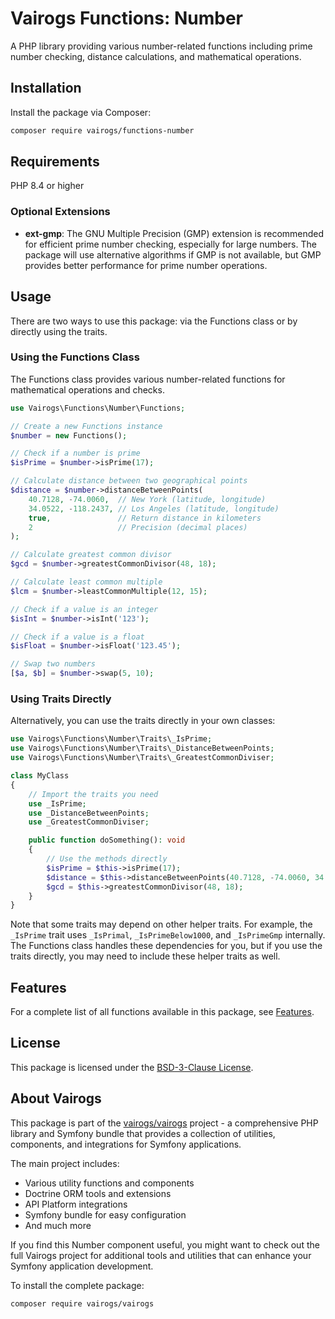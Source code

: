 # Vairogs Functions: Number

A PHP library providing various number-related functions including prime number checking, distance calculations, and mathematical operations.

## Installation

Install the package via Composer:

```bash
composer require vairogs/functions-number
```

## Requirements

PHP 8.4 or higher

### Optional Extensions

- **ext-gmp**: The GNU Multiple Precision (GMP) extension is recommended for efficient prime number checking, especially for large numbers. The package will use alternative algorithms if GMP is not available, but GMP provides better performance for prime number operations.

## Usage

There are two ways to use this package: via the Functions class or by directly using the traits.

### Using the Functions Class

The Functions class provides various number-related functions for mathematical operations and checks.

```php
use Vairogs\Functions\Number\Functions;

// Create a new Functions instance
$number = new Functions();

// Check if a number is prime
$isPrime = $number->isPrime(17);

// Calculate distance between two geographical points
$distance = $number->distanceBetweenPoints(
    40.7128, -74.0060,  // New York (latitude, longitude)
    34.0522, -118.2437, // Los Angeles (latitude, longitude)
    true,               // Return distance in kilometers
    2                   // Precision (decimal places)
);

// Calculate greatest common divisor
$gcd = $number->greatestCommonDivisor(48, 18);

// Calculate least common multiple
$lcm = $number->leastCommonMultiple(12, 15);

// Check if a value is an integer
$isInt = $number->isInt('123');

// Check if a value is a float
$isFloat = $number->isFloat('123.45');

// Swap two numbers
[$a, $b] = $number->swap(5, 10);
```

### Using Traits Directly

Alternatively, you can use the traits directly in your own classes:

```php
use Vairogs\Functions\Number\Traits\_IsPrime;
use Vairogs\Functions\Number\Traits\_DistanceBetweenPoints;
use Vairogs\Functions\Number\Traits\_GreatestCommonDiviser;

class MyClass
{
    // Import the traits you need
    use _IsPrime;
    use _DistanceBetweenPoints;
    use _GreatestCommonDiviser;

    public function doSomething(): void
    {
        // Use the methods directly
        $isPrime = $this->isPrime(17);
        $distance = $this->distanceBetweenPoints(40.7128, -74.0060, 34.0522, -118.2437);
        $gcd = $this->greatestCommonDivisor(48, 18);
    }
}
```

Note that some traits may depend on other helper traits. For example, the `_IsPrime` trait uses `_IsPrimal`, `_IsPrimeBelow1000`, and `_IsPrimeGmp` internally. The Functions class handles these dependencies for you, but if you use the traits directly, you may need to include these helper traits as well.

## Features

For a complete list of all functions available in this package, see [Features](docs/features.md).

## License

This package is licensed under the [BSD-3-Clause License](LICENSE).

## About Vairogs

This package is part of the [vairogs/vairogs](https://github.com/vairogs/vairogs) project - a comprehensive PHP library and Symfony bundle that provides a collection of utilities, components, and integrations for Symfony applications. 

The main project includes:
- Various utility functions and components
- Doctrine ORM tools and extensions
- API Platform integrations
- Symfony bundle for easy configuration
- And much more

If you find this Number component useful, you might want to check out the full Vairogs project for additional tools and utilities that can enhance your Symfony application development.

To install the complete package:

```bash
composer require vairogs/vairogs
```
